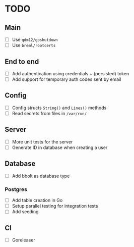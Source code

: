 # TODO

## Main

- [ ] Use `qdm12/goshutdown`
- [ ] Use `breml/rootcerts`

## End to end

- [ ] Add authentication using credentials + (persisted) token
- [ ] Add support for temporary auth codes sent by email

## Config

- [ ] Config structs `String()` and `Lines()` methods
- [ ] Read secrets from files in `/var/run/`

## Server

- [ ] More unit tests for the server
- [ ] Generate ID in database when creating a user

## Database

- [ ] Add bbolt as database type

### Postgres

- [ ] Add table creation in Go
- [ ] Setup parallel testing for integration tests
- [ ] Add seeding

## CI

- [ ] Goreleaser
